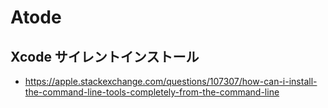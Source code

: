 # Atode

## Xcode サイレントインストール

* https://apple.stackexchange.com/questions/107307/how-can-i-install-the-command-line-tools-completely-from-the-command-line
